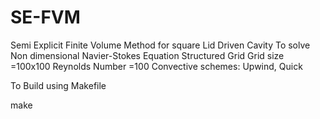 # SE-FVM
Semi Explicit Finite Volume Method for square Lid Driven Cavity
To solve Non dimensional Navier-Stokes Equation
Structured Grid
Grid size =100x100
Reynolds Number =100
Convective schemes: Upwind, Quick

To Build using Makefile

make
